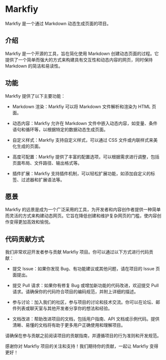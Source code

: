 # Markfiy
Markfiy 是一个通过 Markdown 动态生成页面的项目。

## 介绍
Markfiy 是一个开源的工具，旨在简化使用 Markdown 创建动态页面的过程。它提供了一个简单而强大的方式来构建具有交互性和动态内容的网页，同时保持 Markdown 的简洁和易读性。

## 功能

Markfiy 提供了以下主要功能：

- Markdown 渲染：Markfiy 可以将 Markdown 文件解析和渲染为 HTML 页面。

- 动态内容：Markfiy 允许在 Markdown 文件中嵌入动态内容，如变量、条件语句和循环等，以根据特定的数据动态生成页面。

- 自定义样式：Markfiy 支持自定义样式，可以通过 CSS 文件或内联样式来美化生成的页面。

- 高度可配置：Markfiy 提供了丰富的配置选项，可以根据需求进行调整，包括页面布局、文件路径、输出格式等。

- 插件扩展：Markfiy 支持插件机制，可以轻松扩展功能，如添加自定义的标签、过滤器和扩展语法等。

## 愿景

Markfiy 的远景是成为一个广泛采用的工具，为开发者和内容创作者提供一种简单而灵活的方式来构建动态网页。它旨在降低创建和维护复杂网页的门槛，使内容创作变得更加高效和愉悦。

## 代码贡献方式

我们非常欢迎开发者参与贡献 Markfiy 项目。你可以通过以下方式进行代码贡献：

- 提交 Issue：如果你发现 Bug、有功能建议或其他问题，请在项目的 Issue 页面提出。

- 提交 Pull 请求：如果你有修复 Bug 或增加新功能的代码改进，欢迎提交 Pull 请求。请确保你的代码符合项目的编码规范，并附上详细的描述。

- 参与讨论：加入我们的社区，参与项目的讨论和技术交流。你可以在论坛、邮件列表或聊天室与其他开发者分享你的想法和经验。

- 文档改进：帮助改进项目的文档，包括用户指南、API 文档或示例代码。提供清晰、易懂的文档将有助于更多用户正确使用和理解项目。

请确保在参与贡献之前阅读项目的贡献指南，并遵循项目的行为准则和开发规范。

感谢你对 Markfiy 项目的关注和支持！我们期待你的贡献，一起让 Markfiy 变得更好！